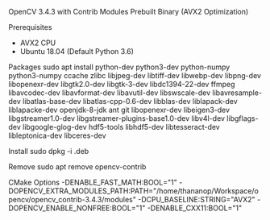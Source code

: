 OpenCV 3.4.3 with Contrib Modules Prebuilt Binary (AVX2 Optimization)

Prerequisites 
- AVX2 CPU
- Ubuntu 18.04 (Default Python 3.6)

Packages
sudo apt install python-dev python3-dev python-numpy python3-numpy ccache zlibc libjpeg-dev libtiff-dev libwebp-dev libpng-dev libopenexr-dev libgtk2.0-dev libgtk-3-dev libdc1394-22-dev ffmpeg libavcodec-dev libavformat-dev libavutil-dev libswscale-dev libavresample-dev libatlas-base-dev libatlas-cpp-0.6-dev libblas-dev liblapack-dev liblapacke-dev openjdk-8-jdk ant git libopenexr-dev libeigen3-dev libgstreamer1.0-dev libgstreamer-plugins-base1.0-dev libv4l-dev libgflags-dev libgoogle-glog-dev hdf5-tools libhdf5-dev libtesseract-dev libleptonica-dev libceres-dev 

Install
sudo dpkg -i <filename>.deb

Remove
sudo apt remove opencv-contrib

CMake Options
-DENABLE_FAST_MATH:BOOL="1" -DOPENCV_EXTRA_MODULES_PATH:PATH="/home/thananop/Workspace/opencv/opencv_contrib-3.4.3/modules" -DCPU_BASELINE:STRING="AVX2" -DOPENCV_ENABLE_NONFREE:BOOL="1" -DENABLE_CXX11:BOOL="1" 

